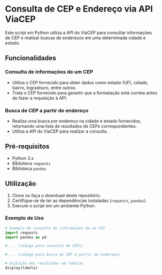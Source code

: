 # Consulta de CEP e Endereço via API ViaCEP

Este script em Python utiliza a API do ViaCEP para consultar informações de CEP e realizar buscas de endereços em uma determinada cidade e estado.

## Funcionalidades

### Consulta de informações de um CEP

- Utiliza o CEP fornecido para obter dados como estado (UF), cidade, bairro, logradouro, entre outros.
- Trata o CEP fornecido para garantir que a formatação está correta antes de fazer a requisição à API.

### Busca de CEP a partir de endereço

- Realiza uma busca por endereço na cidade e estado fornecidos, retornando uma lista de resultados de CEPs correspondentes.
- Utiliza a API do ViaCEP para realizar a consulta.

## Pré-requisitos

- Python 3.x
- Biblioteca `requests`
- Biblioteca `pandas`

## Utilização

1. Clone ou faça o download deste repositório.
2. Certifique-se de ter as dependências instaladas (`requests`, `pandas`).
3. Execute o script em um ambiente Python.

### Exemplo de Uso

```python
# Exemplo de consulta de informações de um CEP
import requests
import pandas as pd

# ... (código para consulta de CEPs)

# ... (código para busca de CEP a partir de endereço)

# Exibição dos resultados em tabelas
display(tabela)
